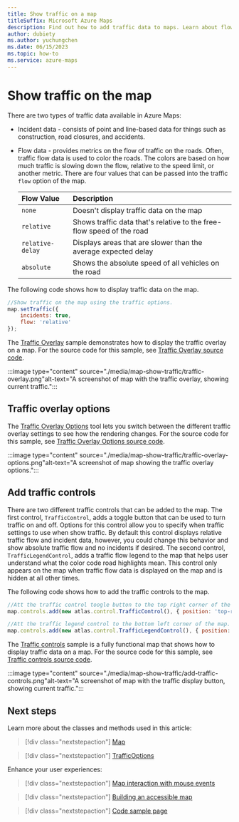 ```yaml
---
title: Show traffic on a map
titleSuffix: Microsoft Azure Maps
description: Find out how to add traffic data to maps. Learn about flow data, and see how to use the Azure Maps Web SDK to add incident data and flow data to maps.
author: dubiety
ms.author: yuchungchen
ms.date: 06/15/2023
ms.topic: how-to
ms.service: azure-maps
---
```


# Show traffic on the map

There are two types of traffic data available in Azure Maps:

- Incident data - consists of point and line-based data for things such as construction, road closures, and accidents.
- Flow data - provides metrics on the flow of traffic on the roads. Often, traffic flow data is used to color the roads. The colors are based on how much traffic is slowing down the flow, relative to the speed limit, or another metric. There are four values that can be passed into the traffic `flow` option of the map.

    |Flow Value | Description|
    | :-- | :-- |
    | `none` | Doesn't display traffic data on the map |
    | `relative` | Shows traffic data that's relative to the free-flow speed of the road |
    | `relative-delay` | Displays areas that are slower than the average expected delay |
    | `absolute` | Shows the absolute speed of all vehicles on the road |

The following code shows how to display traffic data on the map.

```javascript
//Show traffic on the map using the traffic options.
map.setTraffic({
    incidents: true,
    flow: 'relative'
});
```

The [Traffic Overlay] sample demonstrates how to display the traffic overlay on a map. For the source code for this sample, see [Traffic Overlay source code].

:::image type="content" source="./media/map-show-traffic/traffic-overlay.png"alt-text="A screenshot of map with the traffic overlay, showing current traffic.":::

<!--------------------------------------------------
<iframe height='500' scrolling='no' title='Show traffic on a map' src='//codepen.io/azuremaps/embed/WMLRPw/?height=500&theme-id=0&default-tab=js,result&embed-version=2&editable=true' frameborder='no' loading="lazy" allowtransparency='true' allowfullscreen='true'>See the Pen <a href='https://codepen.io/azuremaps/pen/WMLRPw/'>Show traffic on a map</a> by Azure Maps (<a href='https://codepen.io/azuremaps'>@azuremaps</a>) on <a href='https://codepen.io'>CodePen</a>.</iframe>
-------------------------------------------------->

## Traffic overlay options

The [Traffic Overlay Options] tool lets you switch between the different traffic overlay settings to see how the rendering changes. For the source code for this sample, see [Traffic Overlay Options source code].

:::image type="content" source="./media/map-show-traffic/traffic-overlay-options.png"alt-text="A screenshot of map showing the traffic overlay options.":::

<!--------------------------------------------------
<iframe height="700" scrolling="no" title="Traffic overlay options" src="//codepen.io/azuremaps/embed/RwbPqRY/?height=700&theme-id=0&default-tab=result" frameborder='no' loading="lazy" loading="lazy" allowtransparency="true" allowfullscreen="true">
  See the Pen <a href='https://codepen.io/azuremaps/pen/RwbPqRY/'>Traffic overlay options</a> by Azure Maps
  (<a href='https://codepen.io/azuremaps'>@azuremaps</a>) on <a href='https://codepen.io'>CodePen</a>.</iframe>
-------------------------------------------------->

## Add traffic controls

There are two different traffic controls that can be added to the map. The first control, `TrafficControl`, adds a toggle button that can be used to turn traffic on and off. Options for this control allow you to specify when traffic settings to use when show traffic. By default this control displays relative traffic flow and incident data, however, you could change this behavior and show absolute traffic flow and no incidents if desired. The second control, `TrafficLegendControl`, adds a traffic flow legend to the map that helps user understand what the color code road highlights mean. This control only appears on the map when traffic flow data is displayed on the map and is hidden at all other times.

The following code shows how to add the traffic controls to the map.

```JavaScript
//Att the traffic control toogle button to the top right corner of the map.
map.controls.add(new atlas.control.TrafficControl(), { position: 'top-right' });

//Att the traffic legend control to the bottom left corner of the map.
map.controls.add(new atlas.control.TrafficLegendControl(), { position: 'bottom-left' });
```

The [Traffic controls] sample is a fully functional map that shows how to display traffic data on a map. For the source code for this sample, see [Traffic controls source code].

:::image type="content" source="./media/map-show-traffic/add-traffic-controls.png"alt-text="A screenshot of map with the traffic display button, showing current traffic.":::

<!--------------------------------------------------
<iframe height="500" scrolling="no" title="Traffic controls" src="https://codepen.io/azuremaps/embed/ZEWaeLJ?height500&theme-id=0&default-tab=js,result&embed-version=2&editable=true" frameborder='no' loading="lazy" loading="lazy" allowtransparency="true" allowfullscreen="true">
  See the Pen <a href='https://codepen.io/azuremaps/pen/ZEWaeLJ'>Traffic controls</a> by Azure Maps
  (<a href='https://codepen.io/azuremaps'>@azuremaps</a>) on <a href='https://codepen.io'>CodePen</a>.</iframe>
-------------------------------------------------->

## Next steps

Learn more about the classes and methods used in this article:

> [!div class="nextstepaction"]
> [Map]

> [!div class="nextstepaction"]
> [TrafficOptions]

Enhance your user experiences:

> [!div class="nextstepaction"]
> [Map interaction with mouse events]

> [!div class="nextstepaction"]
> [Building an accessible map]

> [!div class="nextstepaction"]
> [Code sample page]

[Building an accessible map]: map-accessibility.md
[Code sample page]: https://aka.ms/AzureMapsSamples
[Map interaction with mouse events]: map-events.md
[Map]: /javascript/api/azure-maps-control/atlas.map
[Traffic controls source code]: https://github.com/Azure-Samples/AzureMapsCodeSamples/blob/main/Samples/Traffic/Traffic%20controls/Traffic%20controls.html
[Traffic controls]: https://samples.azuremaps.com/traffic/traffic-controls
[Traffic Overlay Options source code]: https://github.com/Azure-Samples/AzureMapsCodeSamples/blob/main/Samples/Traffic/Traffic%20Overlay%20Options/Traffic%20Overlay%20Options.html
[Traffic Overlay Options]: https://samples.azuremaps.com/traffic/traffic-overlay-options
[Traffic Overlay source code]: https://github.com/Azure-Samples/AzureMapsCodeSamples/blob/main/Samples/Traffic/Traffic%20Overlay/Traffic%20Overlay.html
[Traffic Overlay]: https://samples.azuremaps.com/traffic/traffic-overlay
[TrafficOptions]: /javascript/api/azure-maps-control/atlas.trafficoptions
